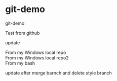# git-demo
git-demo

Test from github

update

From my Windows local repo  
From my Windows local repo2  
From my bash

update after merge barnch and delete style branch